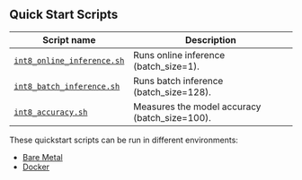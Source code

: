 <!--- 40. Quick Start Scripts -->
## Quick Start Scripts

| Script name | Description |
|-------------|-------------|
| [`int8_online_inference.sh`](fp32_online_inference.sh) | Runs online inference (batch_size=1). |
| [`int8_batch_inference.sh`](fp32_batch_inference.sh) | Runs batch inference (batch_size=128). |
| [`int8_accuracy.sh`](fp32_accuracy.sh) | Measures the model accuracy (batch_size=100). |

These quickstart scripts can be run in different environments:
* [Bare Metal](#bare-metal)
* [Docker](#docker)
